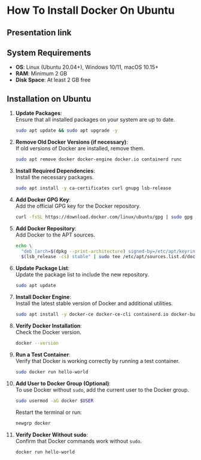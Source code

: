 
# How To Install Docker On Ubuntu

## Presentation link


## System Requirements
- **OS**: Linux (Ubuntu 20.04+), Windows 10/11, macOS 10.15+
- **RAM**: Minimum 2 GB
- **Disk Space**: At least 2 GB free

## Installation on Ubuntu

1. **Update Packages**:  
   Ensure that all installed packages on your system are up to date.
   ```bash
   sudo apt update && sudo apt upgrade -y
   ```

2. **Remove Old Docker Versions (if necessary)**:  
   If old versions of Docker are installed, remove them.
   ```bash
   sudo apt remove docker docker-engine docker.io containerd runc
   ```

3. **Install Required Dependencies**:  
   Install the necessary packages.
   ```bash
   sudo apt install -y ca-certificates curl gnupg lsb-release
   ```

4. **Add Docker GPG Key**:  
   Add the official GPG key for the Docker repository.
   ```bash
   curl -fsSL https://download.docker.com/linux/ubuntu/gpg | sudo gpg --dearmor -o /etc/apt/keyrings/docker.gpg
   ```

5. **Add Docker Repository**:  
   Add Docker to the APT sources.
   ```bash
   echo \
     "deb [arch=$(dpkg --print-architecture) signed-by=/etc/apt/keyrings/docker.gpg] https://download.docker.com/linux/ubuntu \
     $(lsb_release -cs) stable" | sudo tee /etc/apt/sources.list.d/docker.list > /dev/null
   ```

6. **Update Package List**:  
   Update the package list to include the new repository.
   ```bash
   sudo apt update
   ```

7. **Install Docker Engine**:  
   Install the latest stable version of Docker and additional utilities.
   ```bash
   sudo apt install -y docker-ce docker-ce-cli containerd.io docker-buildx-plugin docker-compose-plugin
   ```

8. **Verify Docker Installation**:  
   Check the Docker version.
   ```bash
   docker --version
   ```

9. **Run a Test Container**:  
   Verify that Docker is working correctly by running a test container.
   ```bash
   sudo docker run hello-world
   ```

10. **Add User to Docker Group (Optional)**:  
    To use Docker without `sudo`, add the current user to the Docker group.
    ```bash
    sudo usermod -aG docker $USER
    ```

    Restart the terminal or run:
    ```bash
    newgrp docker
    ```

11. **Verify Docker Without sudo**:  
    Confirm that Docker commands work without `sudo`.
    ```bash
    docker run hello-world
    ```
